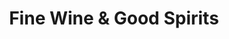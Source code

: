 ---
title: "Fine Wine & Good Spirits"
url: /mckeesport/fine-wine-and-good-spirits/
shop: alcohol
---
